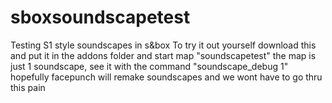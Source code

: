 # sboxsoundscapetest
Testing S1 style soundscapes in s&amp;box
To try it out yourself download this and put it in the addons folder and start map "soundscapetest"
the map is just 1 soundscape, see it with the command "soundscape_debug 1"
hopefully facepunch will remake soundscapes and we wont have to go thru this pain
